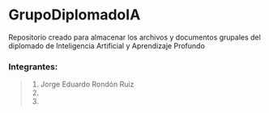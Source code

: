 # GrupoDiplomadoIA

Repositorio creado para almacenar los archivos y documentos grupales del diplomado de Inteligencia Artificial y Aprendizaje Profundo

### Integrantes:
> 1. Jorge Eduardo Rondón Ruiz
> 2.
> 3.
